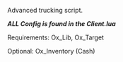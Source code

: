 Advanced trucking script.

***ALL Config is found in the Client.lua***

Requirements: Ox_Lib, Ox_Target

Optional: Ox_Inventory (Cash)
